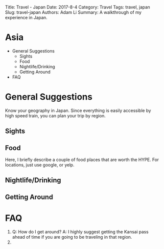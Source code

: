 Title: Travel - Japan
Date: 2017-8-4
Category: Travel
Tags: travel, japan
Slug: travel-japan
Authors: Adam Li
Summary: A walkthrough of my experience in Japan.

# Asia
<!-- MarkdownTOC -->

- General Suggestions
	- Sights
	- Food
	- Nightlife/Drinking
	- Getting Around
- FAQ

<!-- /MarkdownTOC -->

# General Suggestions
Know your geography in Japan. Since everything is easily accessible by high speed train, you can plan your trip by region.

## Sights


## Food
Here, I briefly describe a couple of food places that are worth the HYPE. For locations, just use google, or yelp.



## Nightlife/Drinking


## Getting Around


# FAQ
1. Q: How do I get around?
A: I highly suggest getting the Kansai pass ahead of time if you are going to be traveling in that region. 
2. 